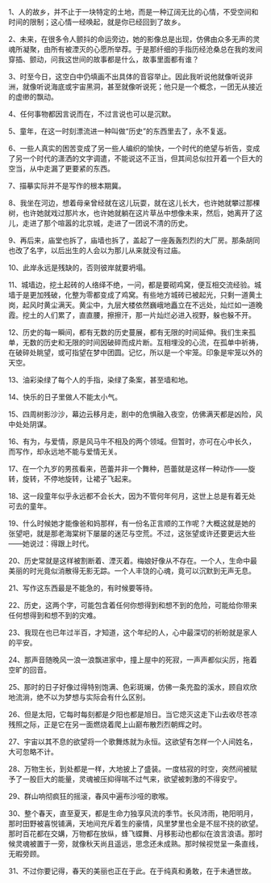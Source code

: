 1、人的故乡，并不止于一块特定的土地，而是一种辽阔无比的心情，不受空间和时间的限制；这心情一经唤起，就是你已经回到了故乡。

2、未来，在很多令人颤抖的命运旁边，她的影像总是出现，仿佛由众多无声的灵魂所凝聚，由所有被湮灭的心愿所举荐。于是那纤细的手指历经沧桑总在我的发间穿插、颤动，问我这世间的故事都是什么，故事里面都有谁？

3、时至今日，这空白中仍填画不出具体的音容举止。因此我听说他就像听说非洲，就像听说海底或宇宙黑洞，甚至就像听说死；他只是一个概念，一团无从接近的虚缈的飘动。

4、任何事物都因言说而在，不过言说也可以是沉默。

5、童年，在这一时刻漂流进一种叫做“历史”的东西里去了，永不复返。

6、一些人真实的困苦变成了另一些人编织的愉快，一个时代的绝望与祈告，变成了另一个时代的潇洒的文字调遣，不能说这不正当，但其间总似拉开着一个巨大的空当，从中走漏了更要紧的东西。

7、描摹实际并不是写作的根本期冀。

8、我坐在河边，想着母亲曾经就在这儿玩耍，就在这儿长大，也许她就攀过那棵树，也许她就戏过那片水，也许她就躺在这片草丛中想像未来，然后，她离开了这儿，走进了那个喧嚣的北京城，走进了一团说不清的历史。

9、再后来，庙堂也拆了，庙墙也拆了，盖起了一座轰轰烈烈的大厂房。那条胡同也改了名字，以后出生的人会以为那儿从来就没有过庙。

10、此岸永远是残缺的，否则彼岸就要坍塌。

11、城墙边，挖土起砖的人络绎不绝，一问，都是要砌鸡窝，便互相交流经验。城墙于是更加残破，化整为零都变成了鸡窝。有些地方城砖已被起光，只剩一道黄土岗，起风时黄尘满天。黄尘中，九层大楼依然巍峨地矗立在不远处，灿烂如一道晚霞。挖土的人们累了，直直腰，擦擦汗，那一片灿烂必进入视野，躲也躲不开。

12、历史的每一瞬间，都有无数的历史蔓展，都有无限的时间延伸。我们生来孤单，无数的历史和无限的时间因破碎而成片断。互相埋没的心流，在孤单中祈祷，在破碎处眺望，或可指望在梦中团圆。记忆，所以是一个牢笼。印象是牢笼以外的天空。

13、油彩染绿了每个人的手指，染绿了条案，甚至墙和地。

14、快乐的日子里做人不能太小气。

15、四周树影沙沙，幕边云移月走，剧中的危惧融入夜空，仿佛满天都是凶险，风中处处阴谋。

16、有为，与爱情，原是风马牛不相及的两个领域。但暂时，亦可在心中长久，而写作，却永远地不能与爱情无关。

17、在一个九岁的男孩看来，芭蕾并非一个舞种，芭蕾就是这样一种动作——旋转，旋转，不停地旋转，让裙子飞起来。

18、这一段童年似乎永远都不会长大，因为不管何年何月，这世上总是有着无处可去的童年。

19、什么时候她才能像爸和妈那样，有一份名正言顺的工作呢？大概这就是她的张望吧，就是那老海棠树下屡屡的迷茫与空荒。不过，这张望或许还要更远大些——她说过：得跟上时代。

20、历史常就是这样被割断着、湮灭着。梅娘好像从不存在。一个人，生命中最美丽的时光竟似消散得无影无踪。一个人丰饶的心魂，竟可以沉默到无声无息。

21、写作这东西最是不能急的，有时候要等待。

22、历史，这两个字，可能包含着任何你想得到和想不到的危险，可能给你带来任何想得到和想不到的灾难。

23、我现在也已年过半百，才知道，这个年纪的人，心中最深切的祈盼就是家人的平安。

24、那声音随晚风一浪一浪飘进家中，撞上屋中的死寂，一声声都似尖厉，拖着空旷的回音。

25、那时的日子好像过得特别饱满、色彩斑斓，仿佛一条充盈的溪水，顾自欢欣地流淌，绝不以为梦想与实际会有什么区别。

26、但是太阳，它每时每刻都是夕阳也都是旭日。当它熄灭这走下山去收尽苍凉残照之际，正是它在另一面燃烧着爬上山巅布散烈烈朝辉之时。

27、宇宙以其不息的欲望将一个歌舞炼就为永恒。这欲望有怎样一个人间姓名，大可忽略不计。

28、万物生长，到处都是一样，大地披上了盛装。一度枯寂的时空，突然间被赋予了一股巨大的能量，灵魂被压抑得喘不过气来，欲望被刺激的不得安宁。

29、群山响彻疯狂的摇滚，春风中遍布沙哑的歌喉。

30、整个春天，直至夏天，都是生命力独享风流的季节。长风沛雨，艳阳明月，那时田野被喜悦铺满，天地间充斥着生的豪情，风里梦里也全是不屈不挠的欲望。那时百花都在交媾，万物都在放纵，蜂飞蝶舞、月移影动也都似在浪言浪语。那时候灵魂被置于一旁，就像秋天尚且遥远，思念还未成熟。那时候视觉呈一条直线，无暇旁顾。

31、不过你要记得，春天的美丽也正在于此。在于纯真和勇敢，在于未通世故。
